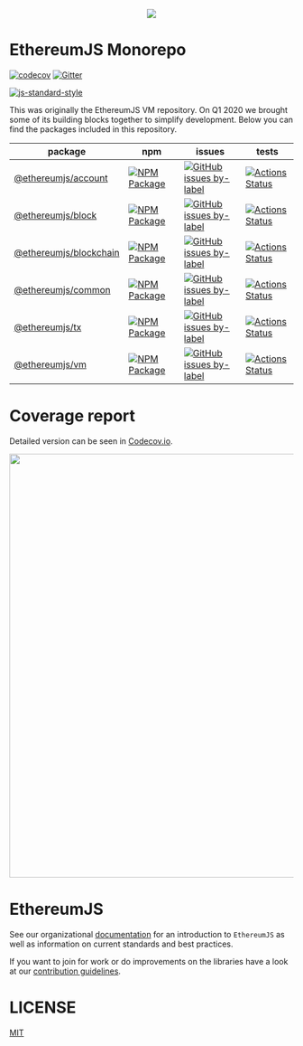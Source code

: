 <p align="center">
  <img src="https://avatars1.githubusercontent.com/u/16297473?s=200&v=4">
</p>

# EthereumJS Monorepo

[![codecov](https://codecov.io/gh/ethereumjs/ethereumjs-vm/branch/master/graph/badge.svg)](https://codecov.io/gh/ethereumjs/ethereumjs-vm)
[![Gitter](https://img.shields.io/gitter/room/ethereum/ethereumjs.svg?style=flat-square)](https://gitter.im/ethereum/ethereumjs)

[![js-standard-style](https://cdn.rawgit.com/feross/standard/master/badge.svg)](https://github.com/feross/standard)

This was originally the EthereumJS VM repository. On Q1 2020 we brought some of its building blocks together to simplify development. Below you can find the packages included in this repository.


| package | npm | issues | tests |
|---------|-----|--------| ----- |
| [@ethereumjs/account](https://github.com/ethereumjs/ethereumjs-vm/tree/master/packages/account)       | [![NPM Package](https://img.shields.io/npm/v/ethereumjs-account.svg?style=flat)](https://www.npmjs.org/package/ethereumjs-account)       | [![GitHub issues by-label](https://img.shields.io/github/issues/ethereumjs/ethereumjs-vm/package:%20account?label=issues)](https://github.com/ethereumjs/ethereumjs-vm/issues?q=is%3Aopen+is%3Aissue+label%3A"package%3A+account")       | [![Actions Status](https://github.com/ethereumjs/ethereumjs-account/workflows/account-test/badge.svg)](https://github.com/ethereumjs/ethereumjs-account/actions)          | 
| [@ethereumjs/block](https://github.com/ethereumjs/ethereumjs-vm/tree/master/packages/block)           | [![NPM Package](https://img.shields.io/npm/v/ethereumjs-block.svg?style=flat)](https://www.npmjs.org/package/ethereumjs-block)           | [![GitHub issues by-label](https://img.shields.io/github/issues/ethereumjs/ethereumjs-vm/package:%20block?label=issues)](https://github.com/ethereumjs/ethereumjs-vm/issues?q=is%3Aopen+is%3Aissue+label%3A"package%3A+block")           | [![Actions Status](https://github.com/ethereumjs/ethereumjs-block/workflows/block-test/badge.svg)](https://github.com/ethereumjs/ethereumjs-block/actions)                | 
| [@ethereumjs/blockchain](https://github.com/ethereumjs/ethereumjs-vm/tree/master/packages/blockchain) | [![NPM Package](https://img.shields.io/npm/v/ethereumjs-blockchain.svg?style=flat)](https://www.npmjs.org/package/ethereumjs-blockchain) | [![GitHub issues by-label](https://img.shields.io/github/issues/ethereumjs/ethereumjs-vm/package:%20blockchain?label=issues)](https://github.com/ethereumjs/ethereumjs-vm/issues?q=is%3Aopen+is%3Aissue+label%3A"package%3A+blockchain") | [![Actions Status](https://github.com/ethereumjs/ethereumjs-blockchain/workflows/blockchain-test/badge.svg)](https://github.com/ethereumjs/ethereumjs-blockchain/actions) | 
| [@ethereumjs/common](https://github.com/ethereumjs/ethereumjs-vm/tree/master/packages/common)         | [![NPM Package](https://img.shields.io/npm/v/ethereumjs-common.svg?style=flat)](https://www.npmjs.org/package/ethereumjs-common)         | [![GitHub issues by-label](https://img.shields.io/github/issues/ethereumjs/ethereumjs-vm/package:%20common?label=issues)](https://github.com/ethereumjs/ethereumjs-vm/issues?q=is%3Aopen+is%3Aissue+label%3A"package%3A+common")         | [![Actions Status](https://github.com/ethereumjs/ethereumjs-common/workflows/common-test/badge.svg)](https://github.com/ethereumjs/ethereumjs-common/actions)             | 
| [@ethereumjs/tx](https://github.com/ethereumjs/ethereumjs-vm/tree/master/packages/tx)                 | [![NPM Package](https://img.shields.io/npm/v/ethereumjs-tx.svg?style=flat)](https://www.npmjs.org/package/ethereumjs-tx)                 | [![GitHub issues by-label](https://img.shields.io/github/issues/ethereumjs/ethereumjs-vm/package:%20tx?label=issues)](https://github.com/ethereumjs/ethereumjs-vm/issues?q=is%3Aopen+is%3Aissue+label%3A"package%3A+tx")                 | [![Actions Status](https://github.com/ethereumjs/ethereumjs-tx/workflows/tx-test/badge.svg)](https://github.com/ethereumjs/ethereumjs-tx/actions)                         | 
| [@ethereumjs/vm](https://github.com/ethereumjs/ethereumjs-vm/tree/master/packages/vm)                 | [![NPM Package](https://img.shields.io/npm/v/ethereumjs-vm.svg?style=flat)](https://www.npmjs.org/package/ethereumjs-vm)                 | [![GitHub issues by-label](https://img.shields.io/github/issues/ethereumjs/ethereumjs-vm/package:%20vm?label=issues)](https://github.com/ethereumjs/ethereumjs-vm/issues?q=is%3Aopen+is%3Aissue+label%3A"package%3A+vm")                 | [![Actions Status](https://github.com/ethereumjs/ethereumjs-vm/workflows/vm-test/badge.svg)](https://github.com/ethereumjs/ethereumjs-vm/actions)                         | 


# Coverage report

Detailed version can be seen in [Codecov.io](https://codecov.io/gh/ethereumjs/ethereumjs-vm).

<p align="left">
  <a href="https://codecov.io/gh/ethereumjs/ethereumjs-vm/">
    <img src="https://codecov.io/gh/ethereumjs/ethereumjs-vm/branch/master/graphs/icicle.svg" width=750>
  </a>
</p>

# EthereumJS

See our organizational [documentation](https://ethereumjs.readthedocs.io) for an introduction to `EthereumJS` as well as information on current standards and best practices.

If you want to join for work or do improvements on the libraries have a look at our [contribution guidelines](https://ethereumjs.readthedocs.io/en/latest/contributing.html).

# LICENSE

[MIT](https://opensource.org/licenses/MIT)
